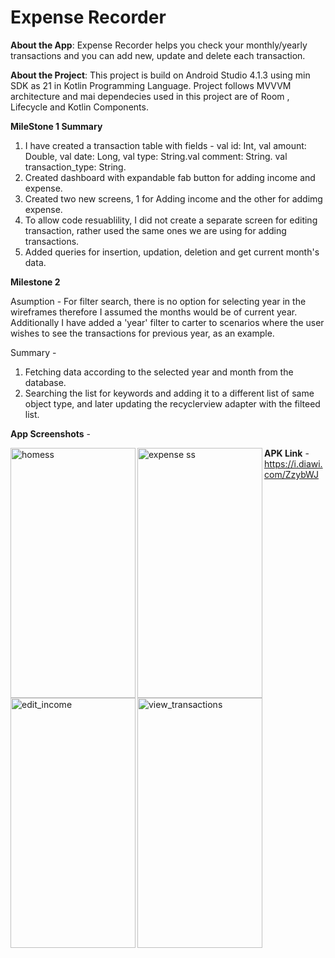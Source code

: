 # Expense Recorder

**About the App**:
Expense Recorder helps you check your monthly/yearly transactions and you can add new, update and delete each transaction.



**About the Project**:
This project is build on Android Studio 4.1.3 using min SDK as 21 in Kotlin Programming Language. 
Project follows MVVVM architecture and mai dependecies used in this project are of Room , Lifecycle and Kotlin Components.



**MileStone 1 Summary**
1. I have created a transaction table with fields - val id: Int, val amount: Double, val date: Long, val type: String.val comment: String. val transaction_type: String.
2. Created dashboard with expandable fab button for adding income and expense.
3. Created two new screens, 1 for Adding income and the other for addimg expense.
4. To allow code resuablility, I did not create a separate screen for editing transaction, rather used the same ones we are using for adding transactions.
5. Added queries for insertion, updation, deletion and get current month's data.



**Milestone 2**

 Asumption - 
   For filter search, there is no option for selecting year in the wireframes therefore I assumed the months would be of current year. 
  Additionally I have added a 'year' filter to carter to scenarios where the user wishes to see the transactions for previous year, as an example. 

Summary - 
 1. Fetching data according to the selected year and month from the database. 
 2. Searching the  list for keywords and adding it to a different list of same object type, and later updating the recyclerview adapter with the filteed list.



**App Screenshots** -

<img align="left" width="200" height="400" alt="homess" src="https://user-images.githubusercontent.com/46419030/117587851-8a849c00-b13d-11eb-91ac-ef12aab51bc3.png">      <img align="left" width="200" height="400" alt="expense ss" src="https://user-images.githubusercontent.com/46419030/117587848-89536f00-b13d-11eb-94e0-fdeaa391124d.png"> 

  <img align="left" width="200" height="400" alt="edit_income" src="https://user-images.githubusercontent.com/46419030/117587854-8bb5c900-b13d-11eb-976d-25d03a2a6414.png">                    <img align="left" width="200" height="400" alt="view_transactions" src="https://user-images.githubusercontent.com/46419030/117587853-8b1d3280-b13d-11eb-97ce-9e8fe395c029.png">
  
  
  
  
  **APK Link** - https://i.diawi.com/ZzybWJ

